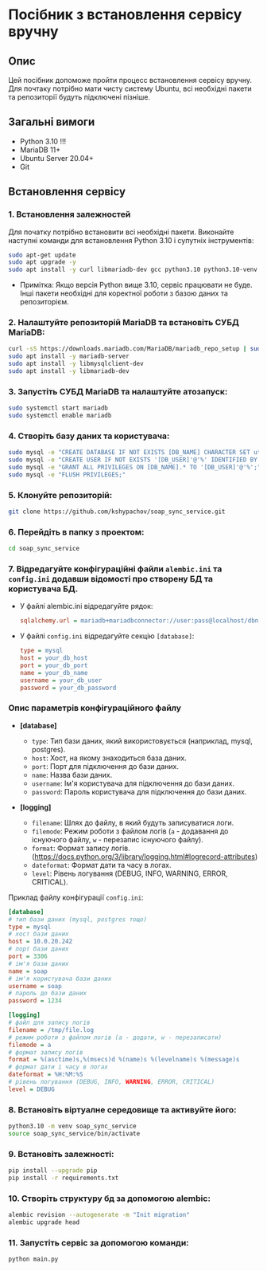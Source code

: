 # Посібник з встановлення сервісу вручну

## Опис 
Цей посібник допоможе пройти процесс встановлення сервісу вручну. Для почтаку потрібно мати чисту систему Ubuntu, 
всі необхідні пакети та репозиторії будуть підключені пізніше.

## Загальні вимоги

- Python 3.10 !!!
- MariaDB 11+
- Ubuntu Server 20.04+
- Git

## Встановлення сервісу

### 1. Встановлення залежностей
Для початку потрібно встановити всі необхідні пакети. Виконайте наступні команди для встановлення Python 3.10 
і супутніх інструментів:

```bash
sudo apt-get update
sudo apt upgrade -y
sudo apt install -y curl libmariadb-dev gcc python3.10 python3.10-venv python3.10-dev git pkg-config
```
- Примітка: Якщо версія Python вище 3.10, сервіс працювати не буде. Інші пакети необхідні для коректної роботи з базою даних та репозиторієм.

### 2. Налаштуйте репозиторій MariaDB та встановіть СУБД MariaDB:
```bash
curl -sS https://downloads.mariadb.com/MariaDB/mariadb_repo_setup | sudo bash
sudo apt install -y mariadb-server
sudo apt install -y libmysqlclient-dev
sudo apt install -y libmariadb-dev
```

### 3. Запустіть СУБД MariaDB та налаштуйте атозапуск:
```bash
sudo systemctl start mariadb
sudo systemctl enable mariadb
```

### 4. Створіть базу даних та користувача:
```bash
sudo mysql -e "CREATE DATABASE IF NOT EXISTS [DB_NAME] CHARACTER SET utf8mb4 COLLATE utf8mb4_unicode_ci;"
sudo mysql -e "CREATE USER IF NOT EXISTS '[DB_USER]'@'%' IDENTIFIED BY '[DB_PASSWORD]';"
sudo mysql -e "GRANT ALL PRIVILEGES ON [DB_NAME].* TO '[DB_USER]'@'%';"
sudo mysql -e "FLUSH PRIVILEGES;"
```

### 5. Клонуйте репозиторій:
```bash
git clone https://github.com/kshypachov/soap_sync_service.git
```

### 6. Перейдіть в папку з проектом:
```bash
cd soap_sync_service
```

### 7. Відредагуйте конфігураційні файли `alembic.ini` та `config.ini` додавши відомості про створену БД та користувача БД. 

- У файлі alembic.ini відредагуйте рядок:
  ```ini
  sqlalchemy.url = mariadb+mariadbconnector://user:pass@localhost/dbname
  ```

- У файлі `config.ini` відредагуйте секцію `[database]`:
  ```ini
  type = mysql
  host = your_db_host
  port = your_db_port
  name = your_db_name
  username = your_db_user
  password = your_db_password
  ```


### Опис параметрів конфігураційного файлу

- **[database]**
  - `type`: Тип бази даних, який використовується (наприклад, mysql, postgres).
  - `host`: Хост, на якому знаходиться база даних.
  - `port`: Порт для підключення до бази даних.
  - `name`: Назва бази даних.
  - `username`: Ім'я користувача для підключення до бази даних.
  - `password`: Пароль користувача для підключення до бази даних.

- **[logging]**
  - `filename`: Шлях до файлу, в який будуть записуватися логи.
  - `filemode`: Режим роботи з файлом логів (`a` - додавання до існуючого файлу, `w` - перезапис існуючого файлу).
  - `format`: Формат запису логів. (https://docs.python.org/3/library/logging.html#logrecord-attributes)
  - `dateformat`: Формат дати та часу в логах.
  - `level`: Рівень логування (DEBUG, INFO, WARNING, ERROR, CRITICAL).

Приклад файлу конфігурації `config.ini`:

```ini
[database]
# тип бази даних (mysql, postgres тощо)
type = mysql
# хост бази даних
host = 10.0.20.242
# порт бази даних
port = 3306
# ім'я бази даних
name = soap
# ім'я користувача бази даних
username = soap
# пароль до бази даних
password = 1234

[logging]
# файл для запису логів
filename = /tmp/file.log
# режим роботи з файлом логів (a - додати, w - перезаписати)
filemode = a
# формат запису логів
format = %(asctime)s,%(msecs)d %(name)s %(levelname)s %(message)s
# формат дати і часу в логах
dateformat = %H:%M:%S
# рівень логування (DEBUG, INFO, WARNING, ERROR, CRITICAL)
level = DEBUG
```

### 8. Встановіть віртуалне середовище та активуйте його:
```bash
python3.10 -m venv soap_sync_service
source soap_sync_service/bin/activate
```

###  9. Встановіть залежності:
```bash
pip install --upgrade pip
pip install -r requirements.txt
```

### 10. Створіть структуру бд за допомогою alembic:
```bash
alembic revision --autogenerate -m "Init migration"
alembic upgrade head
```

### 11. Запустіть сервіс за допомогою команди:
```bash
python main.py
```
